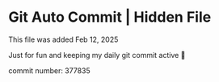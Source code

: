 # Git Auto Commit | Hidden File

This file was added Feb 12, 2025

Just for fun and keeping my daily git commit active 🤪

commit number: 377835

